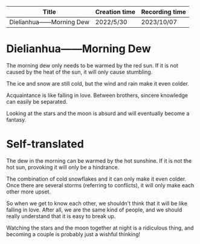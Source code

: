 | Title | Creation time | Recording time |
| ------------ | --------- | ---------- |
| Dielianhua——Morning Dew | 2022/5/30 | 2023/10/07 |

# Dielianhua——Morning Dew

The morning dew only needs to be warmed by the red sun. If it is not caused by the heat of the sun, it will only cause stumbling.

The ice and snow are still cold, but the wind and rain make it even colder.

Acquaintance is like falling in love. Between brothers, sincere knowledge can easily be separated.

Looking at the stars and the moon is absurd and will eventually become a fantasy.

# Self-translated

The dew in the morning can be warmed by the hot sunshine. If it is not the hot sun, provoking it will only be a hindrance.

The combination of cold snowflakes and it can only make it even colder. Once there are several storms (referring to conflicts), it will only make each other more upset.

So when we get to know each other, we shouldn't think that it will be like falling in love. After all, we are the same kind of people, and we should really understand that it is easy to break up.

Watching the stars and the moon together at night is a ridiculous thing, and becoming a couple is probably just a wishful thinking!